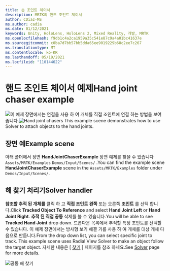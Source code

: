 ```yaml
---
title: 손 조인트 체이서
description: MRTK의 핸드 조인트 체이서
author: CDiaz-MS
ms.author: cadia
ms.date: 01/12/2021
keywords: Unity, HoloLens, HoloLens 2, Mixed Reality, 개발, MRTK
ms.openlocfilehash: f9db1c4a2ca1959a35c541e87c9a4a01bc41637e
ms.sourcegitcommit: c0ba7d7bb57bb5dda65ee9019229b68c2ee7c267
ms.translationtype: MT
ms.contentlocale: ko-KR
ms.lasthandoff: 05/19/2021
ms.locfileid: "110144622"
---
```

# <a name="hand-joint-chaser-example"></a><span data-ttu-id="c8546-104">핸드 조인트 체이서 예제</span><span class="sxs-lookup"><span data-stu-id="c8546-104">Hand joint chaser example</span></span>

<span data-ttu-id="c8546-105">![](../images/hand-joint-chaser/MRTK_HandJointChaser_Main.jpg)이 예제 장면에서는 연결을 사용 하 여 개체를 직접 조인트에 연결 하는 방법을 보여 줍니다.</span><span class="sxs-lookup"><span data-stu-id="c8546-105">![Hand joint chasers](../images/hand-joint-chaser/MRTK_HandJointChaser_Main.jpg) This example scene demonstrates how to use Solver to attach objects to the hand joints.</span></span>

## <a name="example-scene"></a><span data-ttu-id="c8546-106">장면 예</span><span class="sxs-lookup"><span data-stu-id="c8546-106">Example scene</span></span>

<span data-ttu-id="c8546-107">아래 폴더에서 장면 **HandJointChaserExample** 장면 예제를 찾을 수 있습니다 `Assets/MRTK/Examples` `Demos/Input/Scenes/` .</span><span class="sxs-lookup"><span data-stu-id="c8546-107">You can find the example scene **HandJointChaserExample** scene in the `Assets/MRTK/Examples` folder under `Demos/Input/Scenes/`.</span></span>

## <a name="solver-handler"></a><span data-ttu-id="c8546-108">해 찾기 처리기</span><span class="sxs-lookup"><span data-stu-id="c8546-108">Solver handler</span></span>

<span data-ttu-id="c8546-109">**참조할 추적 된 개체를** 클릭 하 고 **직접 조인트 왼쪽** 또는 오른쪽 **조인트** 를 선택 합니다.</span><span class="sxs-lookup"><span data-stu-id="c8546-109">Click **Tracked Object To Reference** and select **Hand Joint Left** or **Hand Joint Right**.</span></span> <span data-ttu-id="c8546-110">**추적 된 직접 공동** 삭제를 볼 수 있습니다.</span><span class="sxs-lookup"><span data-stu-id="c8546-110">You will be able to see **Tracked Hand Joint** drop down.</span></span> <span data-ttu-id="c8546-111">드롭다운 목록에서 추적할 특정 조인트를 선택할 수 있습니다. 이 예제 장면에서는 방사형 보기 해결 기를 사용 하 여 개체를 대상 개체 다음으로 만듭니다.</span><span class="sxs-lookup"><span data-stu-id="c8546-111">From the drop down list, you can select specific joint to track. This example scene uses Radial View Solver to make an object follow the target object.</span></span> <span data-ttu-id="c8546-112">자세한 내용은 [ [찾기](../ux-building-blocks/solvers/solver.md) ] 페이지를 참조 하세요.</span><span class="sxs-lookup"><span data-stu-id="c8546-112">See [Solver](../ux-building-blocks/solvers/solver.md) page for more details.</span></span>

![공동 해 찾기](../images/hand-joint-chaser/MRTK_Solver_HandJoint.jpg)
